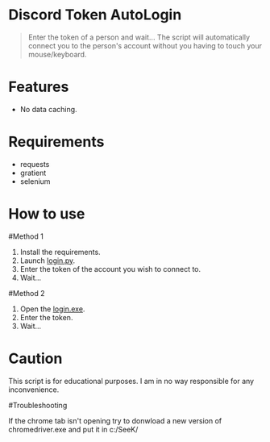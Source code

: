 # Discord Token AutoLogin 

> Enter the token of a person and wait... The script will automatically connect you to the person's account without you having to touch your mouse/keyboard.

# Features
 - No data caching.

# Requirements
 - requests
 - gratient
 - selenium

# How to use
#Method 1
 1. Install the requirements.
 2. Launch [login.py](login.py).
 3. Enter the token of the account you wish to connect to.
 4. Wait...
 
#Method 2

 1. Open the [login.exe](login.exe).
 2. Enter the token.
 3. Wait...

# Caution
This script is for educational purposes. I am in no way responsible for any inconvenience.

#Troubleshooting

If the chrome tab isn't opening try to donwload a new version of chromedriver.exe and put it in c:/SeeK/

